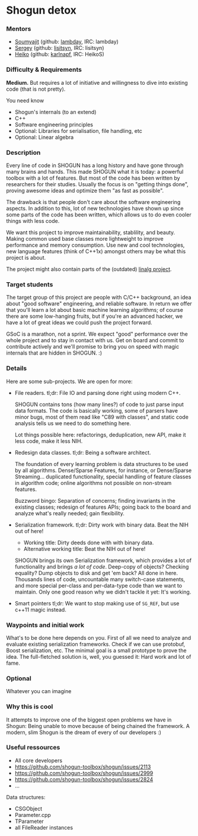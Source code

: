 # Shogun detox

### Mentors
 * [Soumyajit](Soumyajit%20De%20[Rahul]) (github: [lambday](https://github.com/lambday), IRC: lambday)
 * [Sergey](Sergey%20Lisitsyn) (github: [lisitsyn](https://github.com/lisitsyn), IRC: lisitsyn)
 * [Heiko](Heiko%20Strathmann) (github: [karlnapf](https://github.com/karlnapf), IRC: HeikoS)


### Difficulty & Requirements
**Medium.** But requires a lot of initiative and willingness to dive into existing code (that is not pretty).

You need know
 * Shogun's internals (to an extend)
 * C++
 * Software engineering principles
 * Optional: Libraries for serialisation, file handling, etc
 * Optional: Linear algebra

### Description
Every line of code in SHOGUN has a long history and have gone through
many brains and hands.  This made SHOGUN what it is today: a powerful
toolbox with a lot of features.  But most of the code has been written
by researchers for their studies.  Usually the focus is on "getting
things done", proving awesome ideas and optimize them "as fast as
possible".

The drawback is that people don't care about the software engineering
aspects.  In addition to this, lot of new technologies have shown up
since some parts of the code has been written, which allows us to do
even cooler things with less code.

We want this project to improve maintainability, stablility, and
beauty.  Making common used base classes more lightweight to improve
performance and memory consumption.  Use new and cool technologies,
new language features (think of C++1x) amongst others may be what
this project is about.

The project might also contain parts of the (outdated) [linalg project](https://github.com/shogun-toolbox/shogun/wiki/GSoC_2015_project_linalg).

### Target students
The target group of this project are people with C/C++ background,
an idea about "good software" engineering, and reliable software.  In
return we offer that you'll learn a lot about basic machine learning
algorithms; of course there are some low-hanging fruits, but if you're
an advanced hacker, we have a lot of great ideas we could push the
project forward.

GSoC is a marathon, not a sprint.  We expect "good" performance over
the whole project and to stay in contact with us.  Get on board and
commit to contribute actively and we'll promise to bring you on speed
with magic internals that are hidden in SHOGUN. :)

### Details
Here are some sub-projects. We are open for more:

* File readers.
  tl;dr: File IO and parsing done right using modern C++.

  SHOGUN contains tons (how many lines?) of code to just parse input
  data formats.  The code is basically working, some of parsers have
  minor bugs, most of them read like "C89 with classes", and static
  code analysis tells us we need to do something here.

  Lot things possible here: refactorings, deduplication, new API, make
  it less code, make it less NIH.

* Redesign data classes.
  tl;dr: Being a software architect.

  The foundation of every learning problem is data structures to be
  used by all algorithms.  Dense/Sparse Features, for instance, or
  Dense/Sparse Streaming... duplicated functionality, special handling
  of feature classes in algorithm code; online algorithms not possible
  on non-stream features.

  Buzzword bingo:  Separation of concerns; finding invariants in
  the existing classes; redesign of features APIs; going back to the
  board and analyze what's really needed; gain flexibility.

* Serialization framework.
  tl;dr: Dirty work with binary data.  Beat the NIH out of here!
   * Working title: Dirty deeds done with with binary data.
   * Alternative working title: Beat the NIH out of here!

  SHOGUN brings its own Serialization framework, which provides a lot
  of functionality and brings *a lot of code*.  Deep-copy of objects?
  Checking equality?  Dump objects to disk and get 'em back?  All done
  in here.  Thousands lines of code, uncountable many switch-case
  statements, and more special per-class and per-data-type code than we
  want to maintain.  Only one good reason why we didn't tackle it yet:
  It's working.

* Smart pointers
 tl;dr: We want to stop making use of ```SG_REF```, but use c++11 magic instead.

### Waypoints and initial work
  What's to be done here depends on you.  First of all we need to
  analyze and evaluate existing serialization frameworks.  Check if
  we can use protobuf, Boost serialization, etc.  The minimal goal is
  a small prototype to prove the idea.  The full-fletched solution
  is, well, you guessed it: Hard work and lot of fame.

### Optional
Whatever you can imagine

### Why this is cool
It attempts to improve one of the biggest open problems we have in Shogun: Being unable to move because of being chained the framework. A modern, slim Shogun is the dream of every of our developers :)

### Useful ressources
 * All core developers
 * https://github.com/shogun-toolbox/shogun/issues/2113
 * https://github.com/shogun-toolbox/shogun/issues/2999
 * https://github.com/shogun-toolbox/shogun/issues/2824
 * ...

Data structures:
 * CSGObject
 * Parameter.cpp
 * TParameter
 * all FileReader instances
